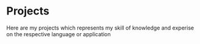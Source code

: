 # Projects
Here are my projects which represents my skill of knowledge and experise on the respective language or application

